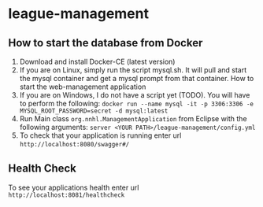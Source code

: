# league-management

How to start the database from Docker
---

1. Download and install Docker-CE (latest version)
1. If you are on Linux, simply run the script mysql.sh.  It will pull and start the mysql container and get a mysql prompt from that container. 
How to start the web-management application
1. If you are on Windows, I do not have a script yet (TODO).  You will have to perform the following:
``docker run --name mysql -it -p 3306:3306 -e MYSQL_ROOT_PASSWORD=secret -d mysql:latest``
1. Run Main class `org.nnhl.ManagementApplication` from Eclipse with the following arguments: `server <YOUR PATH>/league-management/config.yml`
1. To check that your application is running enter url `http://localhost:8080/swagger#/`

Health Check
---

To see your applications health enter url `http://localhost:8081/healthcheck`
